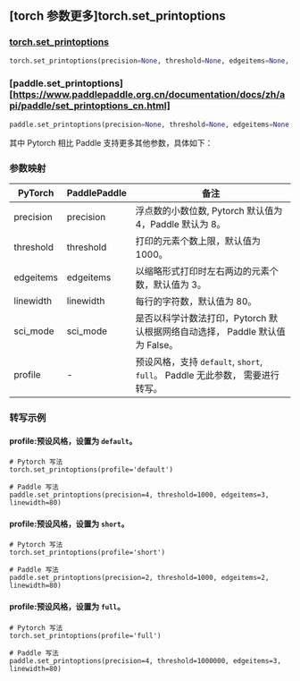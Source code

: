 ## [torch 参数更多]torch.set_printoptions

### [torch.set_printoptions](https://pytorch.org/docs/stable/generated/torch.set_printoptions.html?highlight=torch+set_printoptions#torch.set_printoptions)

```python
torch.set_printoptions(precision=None, threshold=None, edgeitems=None, linewidth=None, profile=None, sci_mode=None)
```

### [paddle.set_printoptions][https://www.paddlepaddle.org.cn/documentation/docs/zh/api/paddle/set_printoptions_cn.html]

```python
paddle.set_printoptions(precision=None, threshold=None, edgeitems=None, sci_mode=None, linewidth=None)
```

其中 Pytorch 相比 Paddle 支持更多其他参数，具体如下：

### 参数映射

| PyTorch   | PaddlePaddle | 备注                                                         |
| --------- | ------------ | ------------------------------------------------------------ |
| precision | precision    | 浮点数的小数位数, Pytorch 默认值为 4，Paddle 默认为 8。      |
| threshold | threshold    | 打印的元素个数上限，默认值为 1000。                          |
| edgeitems | edgeitems    | 以缩略形式打印时左右两边的元素个数，默认值为 3。             |
| linewidth | linewidth    | 每行的字符数，默认值为 80。                                  |
| sci_mode  | sci_mode     | 是否以科学计数法打印，Pytorch 默认根据网络自动选择， Paddle 默认值为 False。 |
| profile   | -            | 预设风格，支持 `default`, `short`, `full`。 Paddle 无此参数， 需要进行转写。 |

### 转写示例

#### profile:预设风格，设置为 `default`。

```
# Pytorch 写法
torch.set_printoptions(profile='default')

# Paddle 写法
paddle.set_printoptions(precision=4, threshold=1000, edgeitems=3, linewidth=80)
```

#### profile:预设风格，设置为 `short`。

```
# Pytorch 写法
torch.set_printoptions(profile='short')

# Paddle 写法
paddle.set_printoptions(precision=2, threshold=1000, edgeitems=2, linewidth=80)
```

#### profile:预设风格，设置为 `full`。

```
# Pytorch 写法
torch.set_printoptions(profile='full')

# Paddle 写法
paddle.set_printoptions(precision=4, threshold=1000000, edgeitems=3, linewidth=80)
```
